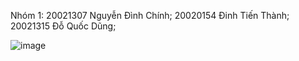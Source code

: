 Nhóm 1:
20021307 Nguyễn Đình Chính;
20020154 Đinh Tiến Thành;
20021315 Đỗ Quốc Dũng;

![image](https://user-images.githubusercontent.com/80797568/190577468-be074595-0b5a-49ea-8219-b598f7582119.png)
